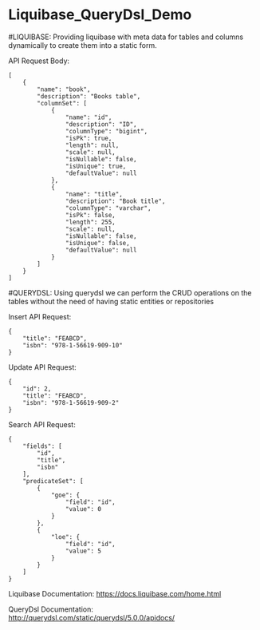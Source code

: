 # Liquibase_QueryDsl_Demo

#LIQUIBASE:
Providing liquibase with meta data for tables and columns dynamically to create them into a static form.

API Request Body:
```
[
    {
        "name": "book",
        "description": "Books table",
        "columnSet": [
            {
                "name": "id",
                "description": "ID",
                "columnType": "bigint",
                "isPk": true,
                "length": null,
                "scale": null,
                "isNullable": false,
                "isUnique": true,
                "defaultValue": null
            },
            {
                "name": "title",
                "description": "Book title",
                "columnType": "varchar",
                "isPk": false,
                "length": 255,
                "scale": null,
                "isNullable": false,
                "isUnique": false,
                "defaultValue": null
            }
        ]
    }
]
```

#QUERYDSL:
Using querydsl we can perform the CRUD operations on the tables without the need of having static entities or repositories

Insert API Request:
```
{
    "title": "FEABCD",
    "isbn": "978-1-56619-909-10"
}
```

Update API Request:
```
{
    "id": 2,
    "title": "FEABCD",
    "isbn": "978-1-56619-909-2"
}
```

Search API Request:
```
{
    "fields": [
        "id",
        "title",
        "isbn"
    ],
    "predicateSet": [
        {
            "goe": {
                "field": "id",
                "value": 0
            }
        },
        {
            "loe": {
                "field": "id",
                "value": 5
            }
        }
    ]
}
```

Liquibase Documentation: https://docs.liquibase.com/home.html

QueryDsl Documentation: http://querydsl.com/static/querydsl/5.0.0/apidocs/

